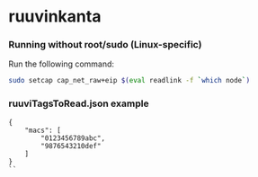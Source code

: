 # ruuvinkanta

### Running without root/sudo (Linux-specific)

Run the following command:

```sh
sudo setcap cap_net_raw+eip $(eval readlink -f `which node`)
```

### ruuviTagsToRead.json example

```
{
    "macs": [
        "0123456789abc",
        "9876543210def"
    ]
}
``